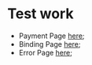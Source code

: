 # Test work
- Payment Page [here](https://thevventus.github.io/test_for_business_software/mobile_payment_ru.html);
- Binding Page [here](https://thevventus.github.io/test_for_business_software/payment_binding_ru.html);
- Error Page [here](https://thevventus.github.io/test_for_business_software/mobile_errors_ru.html);
